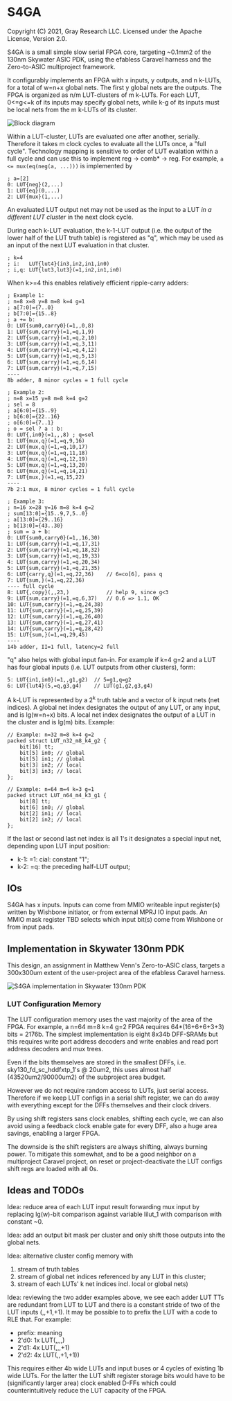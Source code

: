 # S4GA
Copyright (C) 2021, Gray Research LLC.
Licensed under the Apache License, Version 2.0.

S4GA is a small simple slow serial FPGA core,
targeting ~0.1mm2 of the 130nm Skywater ASIC PDK,
using the efabless Caravel harness and the
Zero-to-ASIC multiproject framework.

It configurably implements an FPGA with x inputs, y outputs, and n
k-LUTs, for a total of w=n+x global nets. The first y global nets are
the outputs. The FPGA is organized as n/m LUT-clusters of m k-LUTs. For
each LUT, 0<=g<=k of its inputs may specify global nets, while k-g of
its inputs must be local nets from the m k-LUTs of its cluster.

![Block diagram](doc/s4ga.png)

Within a LUT-cluster, LUTs are evaluated one after another, serially.
Therefore it takes m clock cycles to evaluate all the LUTs once, a "full
cycle". Technology mapping is sensitive to order of LUT evalation within
a full cycle and can use this to implement reg -> comb* -> reg. For example,
`a <= mux(eq(neg(a, ...)))` is implemented by

	; a=[2]
	0: LUT{neg}(2,...)
	1: LUT{eq}(0,...)
	2: LUT{mux}(1,...)

An evaluated LUT output net may not be used as the input to a LUT *in
a different LUT cluster* in the next clock cycle.

During each k-LUT evaluation, the k-1-LUT output (i.e. the output of
the lower half of the LUT truth table) is registered as "q", which may
be used as an input of the next LUT evaluation in that cluster.

	; k=4
	; i:   LUT{lut4}(in3,in2,in1,in0)
	; i,q: LUT{lut3,lut3}(=1,in2,in1,in0)

When k>=4 this enables relatively efficient ripple-carry adders:

	; Example 1:
	; n=8 x=8 y=8 m=8 k=4 g=1
	; a[7:0]={7..0}
	; b[7:0]={15..8}
	; a += b:
	0: LUT{sum0,carry0}(=1,,0,8)
	1: LUT{sum,carry}(=1,=q,1,9)
	2: LUT{sum,carry}(=1,=q,2,10)
	3: LUT{sum,carry}(=1,=q,3,11)
	4: LUT{sum,carry}(=1,=q,4,12)
	5: LUT{sum,carry}(=1,=q,5,13)
	6: LUT{sum,carry}(=1,=q,6,14)
	7: LUT{sum,carry}(=1,=q,7,15)
	----
	8b adder, 8 minor cycles = 1 full cycle

	; Example 2:
	; n=8 x=15 y=8 m=8 k=4 g=2
	; sel = 8
	; a[6:0]={15..9}
	; b[6:0]={22..16}
	; o[6:0]={7..1}
	; o = sel ? a : b:
	0: LUT{,in0}(=1,,,8) ; q=sel
	1: LUT{mux,q}(=1,=q,9,16)
	2: LUT{mux,q}(=1,=q,10,17)
	3: LUT{mux,q}(=1,=q,11,18)
	4: LUT{mux,q}(=1,=q,12,19)
	5: LUT{mux,q}(=1,=q,13,20)
	6: LUT{mux,q}(=1,=q,14,21)
	7: LUT{mux,}(=1,=q,15,22)
	----
	7b 2:1 mux, 8 minor cycles = 1 full cycle

	; Example 3:
	; n=16 x=28 y=16 m=8 k=4 g=2
	; sum[13:0]={15..9,7,5..0}
	; a[13:0]={29..16}
	; b[13:0]={43..30}
	; sum = a + b:
	0: LUT{sum0,carry0}(=1,,16,30)
	1: LUT{sum,carry}(=1,=q,17,31)
	2: LUT{sum,carry}(=1,=q,18,32)
	3: LUT{sum,carry}(=1,=q,19,33)
	4: LUT{sum,carry}(=1,=q,20,34)
	5: LUT{sum,carry}(=1,=q,21,35)
	6: LUT{carry,q}(=1,=q,22,36)	// 6=co[6], pass q
	7: LUT{sum,}(=1,=q,22,36)
	---- full cycle
	8: LUT{,copy}(,,23,)			// help 9, since g<3
	9: LUT{sum,carry}(=1,=q,6,37)	// 0.6 => 1.1, OK
	10: LUT{sum,carry}(=1,=q,24,38)
	11: LUT{sum,carry}(=1,=q,25,39)
	12: LUT{sum,carry}(=1,=q,26,40)
	13: LUT{sum,carry}(=1,=q,27,41)
	14: LUT{sum,carry}(=1,=q,28,42)
	15: LUT{sum,}(=1,=q,29,45)
	----
	14b adder, II=1 full, latency=2 full

"q" also helps with global input fan-in. For example if k=4 g=2 and a
LUT has four global inputs (i.e. LUT outputs from other clusters), form:

	5: LUT{in1,in0}(=1,,g1,g2)	// 5=g1,q=g2
	6: LUT{lut4}(5,=q,g3,g4)	// LUT(g1,g2,g3,g4)

A k-LUT is represented by a 2<sup>k</sup> truth table and a vector of k input nets
(net indices). A global net index designates the output of any LUT,
or any input, and is lg(w=n+x) bits. A local net index designates the output
of a LUT in the cluster and is lg(m) bits.
Example:

	// Example: n=32 m=8 k=4 g=2 
	packed struct LUT_n32_m8_k4_g2 {
		bit[16] tt;
		bit[5] in0; // global
		bit[5] in1; // global
		bit[3] in2; // local
		bit[3] in3; // local
	};

	// Example: n=64 m=4 k=3 g=1 
	packed struct LUT_n64_m4_k3_g1 {
		bit[8] tt;
		bit[6] in0; // global
		bit[2] in1; // local
		bit[2] in2; // local
	};

If the last or second last net index is all 1's it designates a special
input net, depending upon LUT input position:

* k-1: =1: cial: constant "1";
* k-2: =q: the preceding half-LUT output;

## IOs

S4GA has x inputs. Inputs can come from MMIO writeable input register(s)
written by Wishbone initiator, or from external MPRJ IO input pads.
An MMIO mask register TBD selects which input bit(s) come from Wishbone
or from input pads.

## Implementation in Skywater 130nm PDK

This design, an assignment in Matthew Venn's Zero-to-ASIC class, targets a
300x300um extent of the user-project area of the efabless Caravel harness.

![S4GA implementation in Skywater 130nm PDK](doc/s4ga-sky130.png)

### LUT Configuration Memory

The LUT configuration memory uses the vast majority of the area of the FPGA.
For example, a n=64 m=8 k=4 g=2 FPGA requires 64*(16+6+6+3+3) bits = 2176b.
The simplest implementation is eight 8x34b DFF-SRAMs but this requires write
port address decoders and write enables and read port address decoders
and mux trees.

Even if the bits themselves are stored in the smallest DFFs,
i.e. sky130_fd_sc_hddfxtp_1's @ 20um2, this uses almost half
(43520um2/90000um2) of the subproject area budget.

However we do not require random access to LUTs, just serial access.
Therefore if we keep LUT configs in a serial shift register, we can
do away with everything except for the DFFs themselves and their
clock drivers.

By using shift registers sans clock enables, shifting each cycle,
we can also avoid using a feedback clock enable gate for every DFF,
also a huge area savings, enabling a larger FPGA.

The downside is the shift registers are always shifting, always
burning power. To mitigate this somewhat, and to be a good neighbor on
a multiproject Caravel project, on reset or project-deactivate the LUT
configs shift regs are loaded with all 0s.

## Ideas and TODOs

Idea: reduce area of each LUT input result forwarding mux input by
replacing lg(w)-bit comparison against variable lilut_1 with comparison
with constant ~0.

Idea: add an output bit mask per cluster and only shift those outputs
into the global nets.

Idea: alternative cluster config memory with

1. stream of truth tables
2. stream of global net indices referenced by any LUT in this cluster;
3. stream of each LUTs' k net indices incl. local or global nets)

Idea: reviewing the two adder examples above, we see each adder LUT TTs
are redundant from LUT to LUT and there is a constant stride of two of
the LUT inputs (,,+1,+1). It may be possible to to prefix the LUT with
a code to RLE that. For example:

* prefix: meaning
* 2'd0: 1x LUT(,,,,)
* 2'd1: 4x LUT(,,,+1)
* 2'd2: 4x LUT(,,+1,+1))

This requires either 4b wide LUTs and input buses or 4 cycles of existing
1b wide LUTs. For the latter the LUT shift register storage bits would have to be
(significantly larger area) clock enabled D-FFs which could counterintuitively
reduce the LUT capacity of the FPGA.
